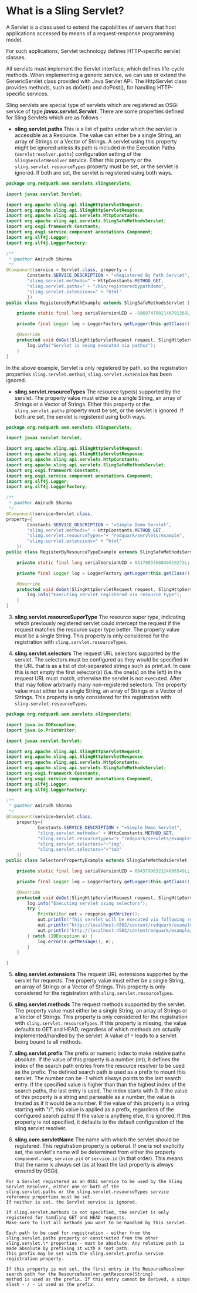 # What is a Sling Servlet?

A Servlet is a class used to extend the capabilities of servers that host applications accessed by means of a request-response 
programming model. 

For such applications, Servlet technology defines HTTP-specific servlet classes. 

All servlets must implement the Servlet interface, which defines life-cycle methods. When implementing a generic service, 
we can use or extend the GenericServlet class provided with Java Servlet API. 
The HttpServlet class provides methods, such as doGet() and doPost(), for handling HTTP-specific services.

Sling servlets are special type of servlets which are registered as OSGi service of type ***javax.servlet.Servlet***.
 There are some properties defined for Sling Servlets which are as follows - 
 
- **sling.servlet.paths**
This is a list of paths under which the servlet is accessible as a Resource. The value can either be a single 
String, an array of Strings or a Vector of Strings.
A servlet using this property might be ignored unless its path is included in the Execution Paths (`servletresolver.paths`) 
configuration setting of the `SlingServletResolver` service. 
Either this property or the `sling.servlet.resourceTypes` property must be set, or the servlet is ignored. If both are set, 
the servlet is registered using both ways.

```java
package org.redquark.aem.servlets.slingservlets;

import javax.servlet.Servlet;

import org.apache.sling.api.SlingHttpServletRequest;
import org.apache.sling.api.SlingHttpServletResponse;
import org.apache.sling.api.servlets.HttpConstants;
import org.apache.sling.api.servlets.SlingSafeMethodsServlet;
import org.osgi.framework.Constants;
import org.osgi.service.component.annotations.Component;
import org.slf4j.Logger;
import org.slf4j.LoggerFactory;

/**
 * @author Anirudh Sharma
 */
@Component(service = Servlet.class, property = {
		Constants.SERVICE_DESCRIPTION + "=Registered By Path Servlet",
		"sling.servlet.methods=" + HttpConstants.METHOD_GET,
		"sling.servlet.paths=" + "/bin/registeredbypathdemo",
		"sling.servlet.extensions=" + "html"
		})
public class RegisteredByPathExample extends SlingSafeMethodsServlet {

	private static final long serialVersionUID = -5869747502146791269L;

	private final Logger log = LoggerFactory.getLogger(this.getClass());

	@Override
	protected void doGet(SlingHttpServletRequest request, SlingHttpServletResponse response) {
		log.info("Servlet is being executed via pathss");
	}
}
```
In the above example, Servlet is only registered by path, so the registration properties `sling.servlet.method`, `sling.servlet.extension` has been ignored.

- **sling.servlet.resourceTypes**
The resource type(s) supported by the servlet. The property value must either be a single String, an array of Strings or a 
Vector of Strings. Either this property or the `sling.servlet.paths` property must be set, or the servlet is ignored. 
If both are set, the servlet is registered using both ways.

```java
package org.redquark.aem.servlets.slingservlets;

import javax.servlet.Servlet;

import org.apache.sling.api.SlingHttpServletRequest;
import org.apache.sling.api.SlingHttpServletResponse;
import org.apache.sling.api.servlets.HttpConstants;
import org.apache.sling.api.servlets.SlingSafeMethodsServlet;
import org.osgi.framework.Constants;
import org.osgi.service.component.annotations.Component;
import org.slf4j.Logger;
import org.slf4j.LoggerFactory;

/**
 * @author Anirudh Sharma
 */
@Component(service=Servlet.class,
property={
		Constants.SERVICE_DESCRIPTION + "=Simple Demo Servlet",
		"sling.servlet.methods=" + HttpConstants.METHOD_GET,
		"sling.servlet.resourceTypes="+ "redquark/servlets/example",
		"sling.servlet.extensions=" + "html"
	})
public class RegisterByResourceTypeExample extends SlingSafeMethodsServlet {

	private static final long serialVersionUID = 8417083368846819273L;

	private final Logger log = LoggerFactory.getLogger(this.getClass());

	@Override
	protected void doGet(SlingHttpServletRequest request, SlingHttpServletResponse response) {
		log.info("Executing servlet registered via resource type");
	}
}
```

3. **sling.servlet.resourceSuperType**
The resource super type, indicating which previously registered servlet could intercept the request if the request matches 
the resource super type better. The property value must be a single String. This property is only considered for the registration with `sling.servlet.resourceTypes`.

4. **sling.servlet.selectors**
The request URL selectors supported by the servlet. The selectors must be configured as they would be specified in the URL 
that is as a list of dot-separated strings such as print.a4. 
In case this is not empty the first selector(s) (i.e. the one(s) on the left) in the request URL must match, 
otherwise the servlet is not executed. 
After that may follow arbitrarily many non-registered selectors. The property value must either be a single String, 
an array of Strings or a Vector of Strings. This property is only considered for the registration with `sling.servlet.resourceTypes`.

```java
package org.redquark.aem.servlets.slingservlets;

import java.io.IOException;
import java.io.PrintWriter;

import javax.servlet.Servlet;

import org.apache.sling.api.SlingHttpServletRequest;
import org.apache.sling.api.SlingHttpServletResponse;
import org.apache.sling.api.servlets.HttpConstants;
import org.apache.sling.api.servlets.SlingSafeMethodsServlet;
import org.osgi.framework.Constants;
import org.osgi.service.component.annotations.Component;
import org.slf4j.Logger;
import org.slf4j.LoggerFactory;

/**
 * @author Anirudh Sharma
 */
@Component(service=Servlet.class,
	property={
			Constants.SERVICE_DESCRIPTION + "=Simple Demo Servlet",
			"sling.servlet.methods=" + HttpConstants.METHOD_GET,
			"sling.servlet.resourceTypes="+ "redquark/servlets/example",
			"sling.servlet.selectors="+"img",
			"sling.servlet.selectors="+"tab"
	})
public class SelectorsPropertyExample extends SlingSafeMethodsServlet {

	private static final long serialVersionUID = 6043799632124866549L;

	private final Logger log = LoggerFactory.getLogger(this.getClass());

	@Override
	protected void doGet(SlingHttpServletRequest request, SlingHttpServletResponse response) {
		log.info("Executing servlet using selectors");
		try {
			PrintWriter out = response.getWriter();
			out.println("This servlet will be executed via following requests:");
			out.println("http://localhost:4502/content/redquark/example/jcr:content.img.json");
			out.println("http://localhost:4502/contentredquark/example/jcr:content.tab.json");
		} catch (IOException e) {
			log.error(e.getMessage(), e);
		}
	}

}
```

5. **sling.servlet.extensions**
The request URL extensions supported by the servlet for requests. The property value must either be a single String, 
an array of Strings or a Vector of Strings. This property is only considered for the registration with `sling.servlet.resourceTypes`.

6. **sling.servlet.methods**
The request methods supported by the servlet. The property value must either be a single String, an array of Strings or 
a Vector of Strings. This property is only considered for the registration with `sling.servlet.resourceTypes`. 
If this property is missing, the value defaults to GET and HEAD, regardless of which methods are actually implemented/handled 
by the servlet. A value of `*` leads to a servlet being bound to all methods.

7. **sling.servlet.prefix**
The prefix or numeric index to make relative paths absolute. If the value of this property is a number (int), it defines 
the index of the search path entries from the resource resolver to be used as the prefix. The defined search path is 
used as a prefix to mount this servlet. The number can be -1 which always points to the last search entry. 
If the specified value is higher than than the highest index of the search paths, the last entry is used. 
The index starts with 0. If the value of this property is a string and parseable as a number, the value is treated as 
if it would be a number. If the value of this property is a string starting with "/", this value is applied as a prefix,
 regardless of the configured search paths! If the value is anything else, it is ignored. 
 If this property is not specified, it defaults to the default configuration of the sling servlet resolver.
 
8. **sling.core.servletName**
The name with which the servlet should be registered. This registration property is optional. If one is not explicitly set, 
the servlet's name will be determined from either the property `component.name`, `service.pid` or `service.id` (in that order). 
This means that the name is always set (as at least the last property is always ensured by OSGi).


```text
For a Servlet registered as an OSGi service to be used by the Sling Servlet Resolver, either one or both of the 
sling.servlet.paths or the sling.servlet.resourceTypes service reference properties must be set. 
If neither is set, the Servlet service is ignored.
```

```text
If sling.servlet.methods is not specified, the servlet is only registered for handling GET and HEAD requests. 
Make sure to list all methods you want to be handled by this servlet.
```

```text
Each path to be used for registration - either from the sling.servlet.paths property or constructed from the other 
sling.servlet.\* properties - must be absolute. Any relative path is made absolute by prefixing it with a root path. 
This prefix may be set with the sling.servlet.prefix service registration property. 

If this property is not set, the first entry in the ResourceResolver search path for the ResourceResolver.getResource(String) 
method is used as the prefix. If this entry cannot be derived, a simpe slash - / - is used as the prefix.
```

